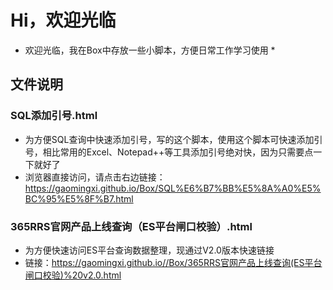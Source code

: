 # Hi，欢迎光临

* 欢迎光临，我在Box中存放一些小脚本，方便日常工作学习使用 *

## 文件说明
### SQL添加引号.html
*	为方便SQL查询中快速添加引号，写的这个脚本，使用这个脚本可快速添加引号，相比常用的Excel、Notepad++等工具添加引号绝对快，因为只需要点一下就好了
*	浏览器直接访问，请点击右边链接：<https://gaomingxi.github.io/Box/SQL%E6%B7%BB%E5%8A%A0%E5%BC%95%E5%8F%B7.html>

### 365RRS官网产品上线查询（ES平台闸口校验）.html
*	为方便快速访问ES平台查询数据整理，现通过V2.0版本快速链接
*	链接：<https://gaomingxi.github.io//Box/365RRS官网产品上线查询(ES平台闸口校验)%20v2.0.html>